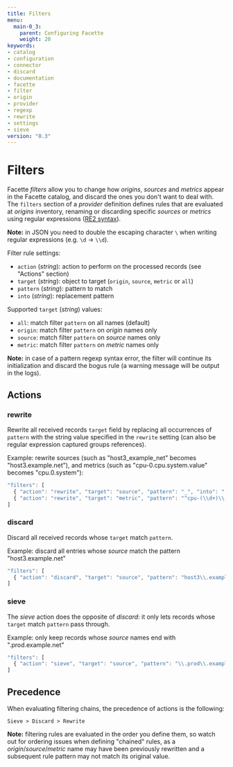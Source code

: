 ```yaml
---
title: Filters
menu:
  main-0_3:
    parent: Configuring Facette
    weight: 20
keywords:
- catalog
- configuration
- connector
- discard
- documentation
- facette
- filter
- origin
- provider
- regexp
- rewrite
- settings
- sieve
version: "0.3"
---
```


# Filters

Facette *filters* allow you to change how *origins*, *sources* and *metrics* appear in the Facette catalog, and
discard the ones you don't want to deal with. The `filters` section of a *provider* definition defines rules that are
evaluated at *origins* inventory, renaming or discarding specific *sources* or *metrics* using regular expressions
([RE2 syntax][0]).

<div class="note"><span class="fa fa-info-circle"></span> <strong>Note:</strong> in JSON you need to double the
escaping character <code>\</code> when writing regular expressions
(e.g. <code>\d</code>&nbsp;→&nbsp;<code>\\d</code>).</div>

Filter rule settings:

 * `action` (_string_): action to perform on the processed records (see "Actions" section)
 * `target` (_string_): object to target (`origin`, `source`, `metric` or `all`)
 * `pattern` (_string_): pattern to match
 * `into` (_string_): replacement pattern

Supported `target` (_string_) values:

 * `all`: match filter `pattern` on all names (default)
 * `origin`: match filter `pattern` on *origin* names only
 * `source`: match filter `pattern` on *source* names only
 * `metric`: match filter `pattern` on *metric* names only

<div class="note"><span class="fa fa-info-circle"></span> <strong>Note:</strong> in case of a pattern regexp syntax
error, the filter will continue its initialization and discard the bogus rule (a warning message will be output in the
logs).</div>

## Actions

### rewrite

Rewrite all received records `target` field by replacing all occurrences of `pattern` with the string value
specified in the `rewrite` setting (can also be regular expression captured groups references).

Example: rewrite sources (such as "host3_example_net" becomes "host3.example.net"), and metrics (such as
"cpu-0.cpu.system.value" becomes "cpu.0.system"):

```javascript
"filters": [
  { "action": "rewrite", "target": "source", "pattern": "_", "into": "." },
  { "action": "rewrite", "target": "metric", "pattern": "^cpu-(\\d+)\\.cpu-(.+)\\.value$", "into": "cpu.$1.$2" }
]
```

### discard

Discard all received records whose `target` match `pattern`.

Example: discard all entries whose *source* match the pattern "host3.example.net"

```javascript
"filters": [
  { "action": "discard", "target": "source", "pattern": "host3\\.example\\.net" }
]
```

### sieve

The *sieve* action does the opposite of *discard*: it only lets records whose `target` match `pattern` pass through.

Example: only keep records whose *source* names end with ".prod.example.net"

```javascript
"filters": [
  { "action": "sieve", "target": "source", "pattern": "\\.prod\\.example\\.net$" }
]
```

## Precedence

When evaluating filtering chains, the precedence of actions is the following:

```
Sieve > Discard > Rewrite
```

<div class="note"><span class="fa fa-info-circle"></span> <strong>Note:</strong> filtering rules are evaluated in the
order you define them, so watch out for ordering issues when defining "chained" rules, as a
<em>origin</em>/<em>source</em>/<em>metric</em> name may have been previously rewritten and a subsequent rule pattern
may not match its original value.</div>


[0]: https://code.google.com/p/re2/wiki/Syntax
